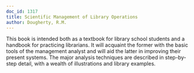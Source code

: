 ```yaml
---
doc_id: 1317
title: Scientific Management of Library Operations
author: Dougherty, R.M.
---
```


This book is intended both as a textbook for library school students
and a handbook for practicing librarians.  It will acquaint the former
with the basic tools of the management analyst and will aid the latter
in improving their present systems.  The major analysis techniques are
described in step-by-step detail, with a wealth of illustrations and
library examples.